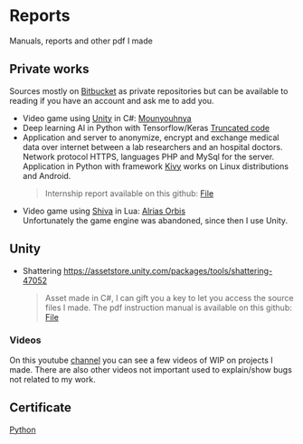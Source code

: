 # Reports
Manuals, reports and other pdf I made

## Private works
Sources mostly on [Bitbucket](https://bitbucket.org/) as private repositories but can be available to reading if you have an account and ask me to add you.
- Video game using [Unity](https://unity.com/) in C#: [Mounyouhnya](https://play.google.com/store/apps/details?id=com.afeel.mouhnya)
- Deep learning AI in Python with Tensorflow/Keras [Truncated code](http://htmlpreview.github.io/?https://github.com/PepeWork/Reports/blob/master/Truncated%20code%20to%20show%20sample%20of%20resuts.html)
- Application and server to anonymize, encrypt and exchange medical data over internet between a lab researchers and an hospital doctors.  
Network protocol HTTPS, languages PHP and MySql for the server. Application in Python with framework [Kivy](https://github.com/kivy/kivy) works on Linux distributions and Android.
  > Internship report available on this github: [File](https://github.com/PepeWork/Reports/blob/master/Internship%202018/Axel%20PERIGNON%20-%20Rapport%20de%20stage%20Master%202%20DAPM%20v1.2.pdf)
- Video game using [Shiva](https://shiva-engine.com/) in Lua: [Alrias Orbis](https://steamcommunity.com/sharedfiles/filedetails/?id=192064340)  
Unfortunately the game engine was abandoned, since then I use Unity.

## Unity
- Shattering
https://assetstore.unity.com/packages/tools/shattering-47052
  > Asset made in C#, I can gift you a key to let you access the source files I made. The pdf instruction manual is available on this github: [File](https://github.com/PepeWork/Reports/blob/master/Shattering.pdf)
  
### Videos
 On this youtube [channel](https://www.youtube.com/channel/UCsurmI46HpjOew-yHTp2MlA/videos) you can see a few videos of WIP on projects I made. There are also other videos not important used to explain/show bugs not related to my work.


## Certificate
  [Python](https://www.testdome.com/cert/5feb615614b34357ab8bb63f81e0bc6b)
